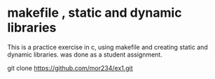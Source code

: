# makefile , static and dynamic libraries
This is a practice exercise in c, using makefile and creating static and dynamic libraries. 
was done as a student assignment.

 git clone https://github.com/mor234/ex1.git
